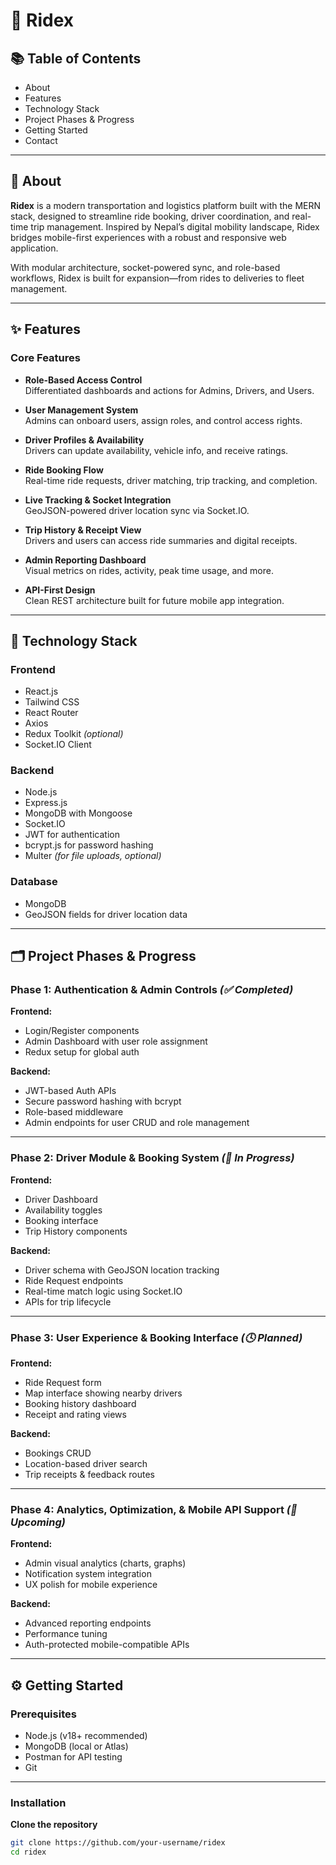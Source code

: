# 🛞 Ridex

## 📚 Table of Contents
- About
- Features
- Technology Stack
- Project Phases & Progress
- Getting Started
- Contact

---

## 📖 About

**Ridex** is a modern transportation and logistics platform built with the MERN stack, designed to streamline ride booking, driver coordination, and real-time trip management. Inspired by Nepal’s digital mobility landscape, Ridex bridges mobile-first experiences with a robust and responsive web application.

With modular architecture, socket-powered sync, and role-based workflows, Ridex is built for expansion—from rides to deliveries to fleet management.

---

## ✨ Features

### Core Features

- **Role-Based Access Control**  
  Differentiated dashboards and actions for Admins, Drivers, and Users.

- **User Management System**  
  Admins can onboard users, assign roles, and control access rights.

- **Driver Profiles & Availability**  
  Drivers can update availability, vehicle info, and receive ratings.

- **Ride Booking Flow**  
  Real-time ride requests, driver matching, trip tracking, and completion.

- **Live Tracking & Socket Integration**  
  GeoJSON-powered driver location sync via Socket.IO.

- **Trip History & Receipt View**  
  Drivers and users can access ride summaries and digital receipts.

- **Admin Reporting Dashboard**  
  Visual metrics on rides, activity, peak time usage, and more.

- **API-First Design**  
  Clean REST architecture built for future mobile app integration.

---

## 🧰 Technology Stack

### Frontend

- React.js  
- Tailwind CSS  
- React Router  
- Axios  
- Redux Toolkit *(optional)*  
- Socket.IO Client

### Backend

- Node.js  
- Express.js  
- MongoDB with Mongoose  
- Socket.IO  
- JWT for authentication  
- bcrypt.js for password hashing  
- Multer *(for file uploads, optional)*

### Database

- MongoDB  
- GeoJSON fields for driver location data

---

## 🗂️ Project Phases & Progress

### Phase 1: Authentication & Admin Controls *(✅ Completed)*

**Frontend:**
- Login/Register components  
- Admin Dashboard with user role assignment  
- Redux setup for global auth

**Backend:**
- JWT-based Auth APIs  
- Secure password hashing with bcrypt  
- Role-based middleware  
- Admin endpoints for user CRUD and role management

---

### Phase 2: Driver Module & Booking System *(🚧 In Progress)*

**Frontend:**
- Driver Dashboard  
- Availability toggles  
- Booking interface  
- Trip History components

**Backend:**
- Driver schema with GeoJSON location tracking  
- Ride Request endpoints  
- Real-time match logic using Socket.IO  
- APIs for trip lifecycle

---

### Phase 3: User Experience & Booking Interface *(🕓 Planned)*

**Frontend:**
- Ride Request form  
- Map interface showing nearby drivers  
- Booking history dashboard  
- Receipt and rating views

**Backend:**
- Bookings CRUD  
- Location-based driver search  
- Trip receipts & feedback routes

---

### Phase 4: Analytics, Optimization, & Mobile API Support *(🔮 Upcoming)*

**Frontend:**
- Admin visual analytics (charts, graphs)  
- Notification system integration  
- UX polish for mobile experience

**Backend:**
- Advanced reporting endpoints  
- Performance tuning  
- Auth-protected mobile-compatible APIs

---

## ⚙️ Getting Started

### Prerequisites

- Node.js (v18+ recommended)  
- MongoDB (local or Atlas)  
- Postman for API testing  
- Git

---

### Installation

**Clone the repository**

```bash
git clone https://github.com/your-username/ridex
cd ridex